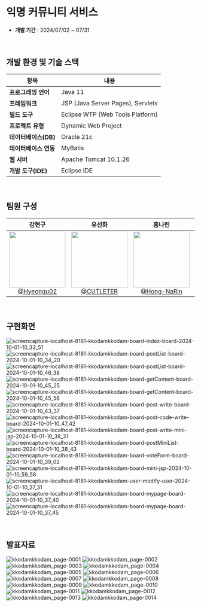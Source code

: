 # 익명 커뮤니티 서비스

- **개발 기간** : 2024/07/02 ~ 07/31

<br>
  
## 개발 환경 및 기술 스택

| 항목 | 내용 |
|---|---|
| **프로그래밍 언어** | Java 11 |
| **프레임워크** | JSP (Java Server Pages), Servlets |
| **빌드 도구** | Eclipse WTP (Web Tools Platform) |
| **프로젝트 유형** | Dynamic Web Project |
| **데이터베이스(DB)** | Oracle 21c |
| **데이터베이스 연동** | MyBatis |
| **웹 서버** | Apache Tomcat 10.1.26 |
| **개발 도구(IDE)** | Eclipse IDE |


<br>


## 팀원 구성

<div align="center">

| **강현구** | **유선화** | **홍나린** | **손민** |
| :------: |  :------: | :------: | :------: |
| [<img src="https://avatars.githubusercontent.com/u/80089798?s=64&v=4" height=150 width=150> <br/> @Hyeongu02](https://github.com/Hyeongu02) | [<img src="https://avatars.githubusercontent.com/u/172234027?s=64&v=4" height=150 width=150> <br/> @CUTLETER](https://github.com/CUTLETER) | [<img src="https://avatars.githubusercontent.com/u/172233963?s=64&v=4" height=150 width=150> <br/> @Hong-NaRin](https://github.com/Hong-NaRin) | [<img src="https://avatars.githubusercontent.com/u/172233940?s=64&v=4" height=150 width=150> <br/> @huhuhahahaha](https://github.com/huhuhahahaha) |

</div>

<br>

## 구현화면
![screencapture-localhost-8181-kkodamkkodam-board-index-board-2024-10-01-10_33_51](https://github.com/user-attachments/assets/68c3558d-d933-45db-8fc2-3565cced35ae)
![screencapture-localhost-8181-kkodamkkodam-board-postList-board-2024-10-01-10_34_20](https://github.com/user-attachments/assets/c6bcaee6-5c25-4a86-a661-93649a8a929b)
![screencapture-localhost-8181-kkodamkkodam-board-postList-board-2024-10-01-10_46_38](https://github.com/user-attachments/assets/737e1c7e-f96f-4a83-931e-8299a6a34fc9)
![screencapture-localhost-8181-kkodamkkodam-board-getContent-board-2024-10-01-10_45_25](https://github.com/user-attachments/assets/f6c9a41e-4891-4b0a-8a01-818eab0ff4e5)
![screencapture-localhost-8181-kkodamkkodam-board-getContent-board-2024-10-01-10_45_56](https://github.com/user-attachments/assets/df0e602b-e5b2-419c-b0d9-6411bafaa536)
![screencapture-localhost-8181-kkodamkkodam-board-post-write-board-2024-10-01-10_43_37](https://github.com/user-attachments/assets/6b0805a1-d5b0-4937-9de2-ae92ce577e34)
![screencapture-localhost-8181-kkodamkkodam-board-post-code-write-board-2024-10-01-10_47_42](https://github.com/user-attachments/assets/b07c8e30-dd7f-48f7-968d-42fc14679f57)
![screencapture-localhost-8181-kkodamkkodam-board-post-write-mini-jsp-2024-10-01-10_38_31](https://github.com/user-attachments/assets/802ab237-a13e-4cc8-b609-235c992ade69)
![screencapture-localhost-8181-kkodamkkodam-board-postMiniList-board-2024-10-01-10_38_43](https://github.com/user-attachments/assets/20b38715-589a-40e4-9757-08215341054f)
![screencapture-localhost-8181-kkodamkkodam-board-voteForm-board-2024-10-01-10_39_02](https://github.com/user-attachments/assets/c7fab326-cb51-42f3-be92-b6085175b8b1)
![screencapture-localhost-8181-kkodamkkodam-board-mini-jsp-2024-10-01-10_59_58](https://github.com/user-attachments/assets/d1333b19-2e93-466e-873c-53c6072b1a92)
![screencapture-localhost-8181-kkodamkkodam-user-modify-user-2024-10-01-10_37_31](https://github.com/user-attachments/assets/6bd97af1-9c4d-4ef3-b8ee-648e4ec735ad)
![screencapture-localhost-8181-kkodamkkodam-board-mypage-board-2024-10-01-10_37_40](https://github.com/user-attachments/assets/f88e0e15-946f-48a6-8449-314638856ac4)
![screencapture-localhost-8181-kkodamkkodam-board-mypage-board-2024-10-01-10_37_45](https://github.com/user-attachments/assets/ca368f67-7c21-4a44-8a30-b9e3c3f33f8e)



<br>

## 발표자료

![kkodamkkodam_page-0001](https://github.com/user-attachments/assets/48cf13b4-1c70-45b5-a1d6-0c68d883c4b8)
![kkodamkkodam_page-0002](https://github.com/user-attachments/assets/c0474e8f-d7f7-48fe-b312-2b794b5fe451)
![kkodamkkodam_page-0003](https://github.com/user-attachments/assets/701ce925-5a06-47e4-a0c8-3fc6457fa315)
![kkodamkkodam_page-0004](https://github.com/user-attachments/assets/76245704-a883-4007-81e2-6f478ad53829)
![kkodamkkodam_page-0005](https://github.com/user-attachments/assets/0b5cbc4c-76dc-4afb-aa95-ab7b208103a9)
![kkodamkkodam_page-0006](https://github.com/user-attachments/assets/34efab66-c202-49b9-9347-50e7be7d6907)
![kkodamkkodam_page-0007](https://github.com/user-attachments/assets/3b30bbee-65c0-4197-8443-1eec6fbfffbe)
![kkodamkkodam_page-0008](https://github.com/user-attachments/assets/d8427e2b-af85-4fc4-9fd1-6641aba9417d)
![kkodamkkodam_page-0009](https://github.com/user-attachments/assets/33860d7a-81fb-4bea-9299-3929d4178e28)
![kkodamkkodam_page-0010](https://github.com/user-attachments/assets/2dcc84bf-8f66-4002-aaa0-408aa58c11e7)
![kkodamkkodam_page-0011](https://github.com/user-attachments/assets/bf173cce-72bb-4982-8da3-a3f7e0e68355)
![kkodamkkodam_page-0012](https://github.com/user-attachments/assets/32cb30ec-faff-46d7-b42a-3f39f6d4f44b)
![kkodamkkodam_page-0013](https://github.com/user-attachments/assets/6ad849b2-909b-438b-95ac-72ad099af080)
![kkodamkkodam_page-0014](https://github.com/user-attachments/assets/92526b41-056b-4bb7-b9a2-fc965ab37d58)
